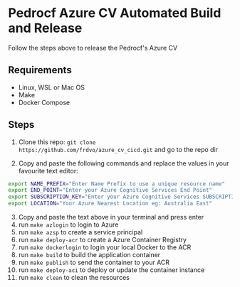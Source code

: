 # Pedrocf Azure CV Automated Build and Release

Follow the steps above to release the Pedrocf's Azure CV

## Requirements

* Linux, WSL or Mac OS
* Make
* Docker Compose

## Steps


1. Clone this repo: `git clone https://github.com/frdvo/azure_cv_cicd.git` and go to the repo dir

2. Copy and paste the following commands and replace the values in your favourite text editor:

````bash
export NAME_PREFIX="Enter Name Prefix to use a unique resource name" 
export END_POINT="Enter your Azure Cognitive Services End Point"
export SUBSCRIPTION_KEY="Enter your Azure Cognitive Services SUBSCRIPTION_KEY"
export LOCATION="Your Azure Nearest Location eg: Australia East"
````

3. Copy and paste the text above in your terminal and press enter
4. run `make azlogin` to login to Azure
5. run `make azsp` to create a service principal
6. run `make deploy-acr` to create a Azure Container Registry
7. run `make dockerlogin` to login your local Docker to the ACR
8. run `make build` to build the application container
9. run `make publish` to send the container to your ACR
10. run `make deploy-aci` to deploy or update the container instance
11. run `make clean` to clean the resources